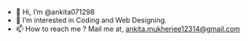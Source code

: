 - 👋 Hi, I’m @ankita071298
- 👀 I’m interested in Coding and Web Designing.
- 📫 How to reach me ? Mail me at, ankita.mukherjee12314@gmail.com

<!---
ankita071298/ankita071298 is a ✨ special ✨ repository because its `README.md` (this file) appears on your GitHub profile.
You can click the Preview link to take a look at your changes.
--->
